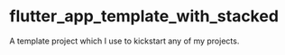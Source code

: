 # flutter_app_template_with_stacked
A template project which I use to kickstart any of my projects.
